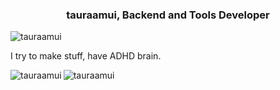 <h3 align="center">tauraamui, Backend and Tools Developer</h3>

<p align="left"> <img src="https://komarev.com/ghpvc/?username=tauraamui&label=Profile%20views&color=0e75b6&style=flat" alt="tauraamui" /> </p>

I try to make stuff, have ADHD brain.

<p><img align="left" src="https://github-readme-stats.vercel.app/api/top-langs?username=tauraamui&show_icons=true&locale=en&layout=compact&bg_color=0f0f0f&text_color=c6d0f5&icon_color=ca9ee6&title_color=81c8be" alt="tauraamui" /></p>

<p><img align="left" src="https://github-readme-stats.vercel.app/api?username=tauraamui&show_icons=true&locale=en&layout=compact&bg_color=0f0f0f&text_color=c6d0f5&icon_color=ca9ee6&title_color=81c8be" alt="tauraamui" /></p>
